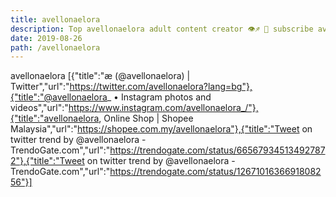 ```yaml
---
title: avellonaelora
description: Top avellonaelora adult content creator 👁♐️ 👑 subscribe avellonaelora to my porn site below IG avellonaelora
date: 2019-08-26
path: /avellonaelora
---
```


avellonaelora
[{"title":"æ (@avellonaelora) | Twitter","url":"https://twitter.com/avellonaelora?lang=bg"},{"title":"@avellonaelora_ • Instagram photos and videos","url":"https://www.instagram.com/avellonaelora_/"},{"title":"avellonaelora, Online Shop | Shopee Malaysia","url":"https://shopee.com.my/avellonaelora"},{"title":"Tweet on twitter trend by @avellonaelora - TrendoGate.com","url":"https://trendogate.com/status/665679345134927872"},{"title":"Tweet on twitter trend by @avellonaelora - TrendoGate.com","url":"https://trendogate.com/status/1267101636691808256"}]

